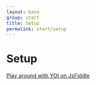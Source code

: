 ```yaml
---
layout: base
group: start
title: Setup
permalink: start/setup
---
```


# Setup

<a class="btn btn--large" href="https://jsfiddle.net/0e8h8rer/17/">Play around with YOI on JsFiddle</a>